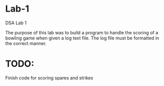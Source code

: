 # Lab-1
DSA Lab 1

The purpose of this lab was to build a program to handle the scoring of a bowling game when given a log text file. The log file must be formatted in the correct manner.

# TODO:
Finish code for scoring spares and strikes
